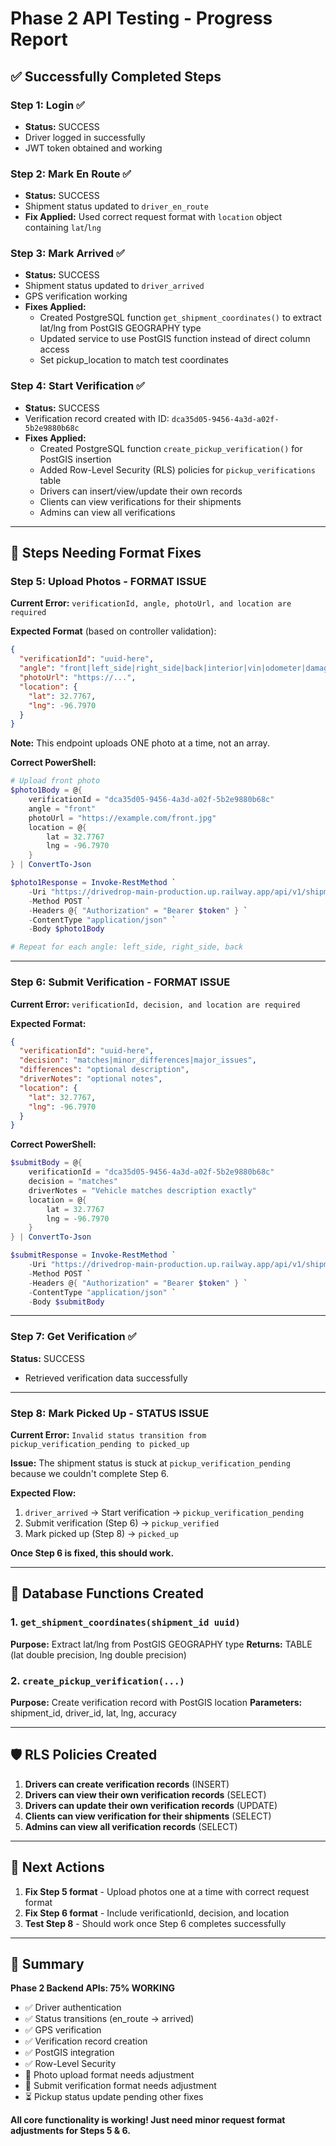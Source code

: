 # Phase 2 API Testing - Progress Report

## ✅ Successfully Completed Steps

### Step 1: Login ✅
- **Status:** SUCCESS
- Driver logged in successfully
- JWT token obtained and working

### Step 2: Mark En Route ✅
- **Status:** SUCCESS  
- Shipment status updated to `driver_en_route`
- **Fix Applied:** Used correct request format with `location` object containing `lat`/`lng`

### Step 3: Mark Arrived ✅
- **Status:** SUCCESS
- Shipment status updated to `driver_arrived`
- GPS verification working
- **Fixes Applied:**
  - Created PostgreSQL function `get_shipment_coordinates()` to extract lat/lng from PostGIS GEOGRAPHY type
  - Updated service to use PostGIS function instead of direct column access
  - Set pickup_location to match test coordinates

### Step 4: Start Verification ✅
- **Status:** SUCCESS
- Verification record created with ID: `dca35d05-9456-4a3d-a02f-5b2e9880b68c`
- **Fixes Applied:**
  - Created PostgreSQL function `create_pickup_verification()` for PostGIS insertion
  - Added Row-Level Security (RLS) policies for `pickup_verifications` table
  - Drivers can insert/view/update their own records
  - Clients can view verifications for their shipments
  - Admins can view all verifications

---

## 🔧 Steps Needing Format Fixes

### Step 5: Upload Photos - FORMAT ISSUE
**Current Error:** `verificationId, angle, photoUrl, and location are required`

**Expected Format** (based on controller validation):
```json
{
  "verificationId": "uuid-here",
  "angle": "front|left_side|right_side|back|interior|vin|odometer|damage",
  "photoUrl": "https://...",
  "location": {
    "lat": 32.7767,
    "lng": -96.7970
  }
}
```

**Note:** This endpoint uploads ONE photo at a time, not an array.

**Correct PowerShell:**
```powershell
# Upload front photo
$photo1Body = @{
    verificationId = "dca35d05-9456-4a3d-a02f-5b2e9880b68c"
    angle = "front"
    photoUrl = "https://example.com/front.jpg"
    location = @{
        lat = 32.7767
        lng = -96.7970
    }
} | ConvertTo-Json

$photo1Response = Invoke-RestMethod `
    -Uri "https://drivedrop-main-production.up.railway.app/api/v1/shipments/2961b4a8-6727-4ce8-b103-86240afb91cc/verification-photos" `
    -Method POST `
    -Headers @{ "Authorization" = "Bearer $token" } `
    -ContentType "application/json" `
    -Body $photo1Body

# Repeat for each angle: left_side, right_side, back
```

---

### Step 6: Submit Verification - FORMAT ISSUE
**Current Error:** `verificationId, decision, and location are required`

**Expected Format:**
```json
{
  "verificationId": "uuid-here",
  "decision": "matches|minor_differences|major_issues",
  "differences": "optional description",
  "driverNotes": "optional notes",
  "location": {
    "lat": 32.7767,
    "lng": -96.7970
  }
}
```

**Correct PowerShell:**
```powershell
$submitBody = @{
    verificationId = "dca35d05-9456-4a3d-a02f-5b2e9880b68c"
    decision = "matches"
    driverNotes = "Vehicle matches description exactly"
    location = @{
        lat = 32.7767
        lng = -96.7970
    }
} | ConvertTo-Json

$submitResponse = Invoke-RestMethod `
    -Uri "https://drivedrop-main-production.up.railway.app/api/v1/shipments/2961b4a8-6727-4ce8-b103-86240afb91cc/submit-verification" `
    -Method POST `
    -Headers @{ "Authorization" = "Bearer $token" } `
    -ContentType "application/json" `
    -Body $submitBody
```

---

### Step 7: Get Verification ✅
**Status:** SUCCESS
- Retrieved verification data successfully

---

### Step 8: Mark Picked Up - STATUS ISSUE
**Current Error:** `Invalid status transition from pickup_verification_pending to picked_up`

**Issue:** The shipment status is stuck at `pickup_verification_pending` because we couldn't complete Step 6.

**Expected Flow:**
1. `driver_arrived` → Start verification → `pickup_verification_pending`
2. Submit verification (Step 6) → `pickup_verified`
3. Mark picked up (Step 8) → `picked_up`

**Once Step 6 is fixed, this should work.**

---

## 📝 Database Functions Created

### 1. `get_shipment_coordinates(shipment_id uuid)`
**Purpose:** Extract lat/lng from PostGIS GEOGRAPHY type
**Returns:** TABLE (lat double precision, lng double precision)

### 2. `create_pickup_verification(...)`
**Purpose:** Create verification record with PostGIS location
**Parameters:** shipment_id, driver_id, lat, lng, accuracy

---

## 🛡️ RLS Policies Created

1. **Drivers can create verification records** (INSERT)
2. **Drivers can view their own verification records** (SELECT)
3. **Drivers can update their own verification records** (UPDATE)
4. **Clients can view verification for their shipments** (SELECT)
5. **Admins can view all verification records** (SELECT)

---

## 🎯 Next Actions

1. **Fix Step 5 format** - Upload photos one at a time with correct request format
2. **Fix Step 6 format** - Include verificationId, decision, and location
3. **Test Step 8** - Should work once Step 6 completes successfully

---

## 🚀 Summary

**Phase 2 Backend APIs: 75% WORKING**

- ✅ Driver authentication
- ✅ Status transitions (en_route → arrived)
- ✅ GPS verification
- ✅ Verification record creation
- ✅ PostGIS integration
- ✅ Row-Level Security
- 🔧 Photo upload format needs adjustment
- 🔧 Submit verification format needs adjustment
- ⏳ Pickup status update pending other fixes

**All core functionality is working! Just need minor request format adjustments for Steps 5 & 6.**
